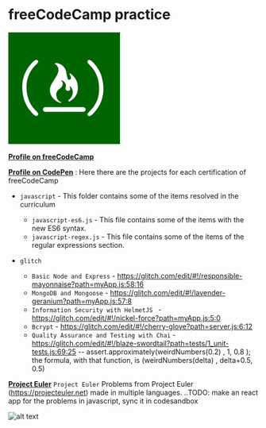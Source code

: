 # freeCodeCamp practice

![alt text][logo]

[logo]: fcc-logo.png "Logo FCC"

**[Profile on freeCodeCamp](https://www.freecodecamp.org/topher)**

**[Profile on CodePen](https://codepen.io/topher88/)** : Here there are the projects for each certification of freeCodeCamp

- `javascript` - This folder contains some of the items resolved in the curriculum
    - `javascript-es6.js` - This file contains some of the items with the new ES6 syntax.
    - `javascript-regex.js` - This file contains some of the items of the regular expressions section.

- `glitch`
    - `Basic Node and Express` - https://glitch.com/edit/#!/responsible-mayonnaise?path=myApp.js:58:16
    - `MongoDB and Mongoose` - https://glitch.com/edit/#!/lavender-geranium?path=myApp.js:57:8
    - `Information Security with HelmetJS ` - https://glitch.com/edit/#!/nickel-force?path=myApp.js:5:0
    - `Bcrypt` - https://glitch.com/edit/#!/cherry-glove?path=server.js:6:12
    - `Quality Assurance and Testing with Chai` - https://glitch.com/edit/#!/blaze-swordtail?path=tests/1_unit-tests.js:69:25
    --       assert.approximately(weirdNumbers(0.2) , 1, 0.8 ); the formula, with  that function, is (weirdNumbers(delta) , delta+0.5, 0.5)


**[Project Euler](https://github.com/topher88/Project_Euler_Multi/tree/master/javascript)**
`Project Euler` Problems from Project Euler (https://projecteuler.net) made in multiple languages.
  ..TODO: make an react app for the problems in javascript, sync it in codesandbox
  
  ![alt text][eulerProfile]
  
  [eulerProfile]: https://projecteuler.net/profile/topher88.png "My profile in Project Euler"
